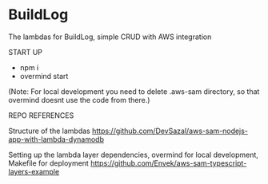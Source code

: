 # BuildLog

The lambdas for BuildLog, simple CRUD with AWS integration

START UP

-   npm i
-   overmind start

(Note: For local development you need to delete .aws-sam directory, so that overmind doesnt use the code from there.)

REPO REFERENCES

Structure of the lambdas
https://github.com/DevSazal/aws-sam-nodejs-app-with-lambda-dynamodb

Setting up the lambda layer dependencies, overmind for local development, Makefile for deployment
https://github.com/Envek/aws-sam-typescript-layers-example
